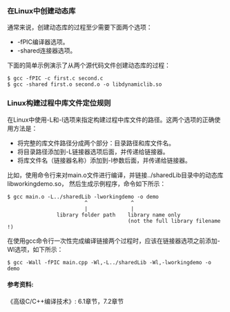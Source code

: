 ### 在Linux中创建动态库

通常来说，创建动态库的过程至少需要下面两个选项：
- -fPIC编译器选项。
- -shared连接器选项。

下面的简单示例演示了从两个源代码文件创建动态库的过程：
```shell
$ gcc -fPIC -c first.c second.c
$ gcc -shared first.o second.o -o libdynamiclib.so
```

### Linux构建过程中库文件定位规则

在Linux中使用-L和-l选项来指定构建过程中库文件的路径。这两个选项的正确使用方法是：
- 将完整的库文件路径分成两个部分：目录路径和库文件名。
- 将目录路径添加到-L链接器选项后面，并传递给链接器。
- 将库文件名（链接器名称）添加到-l参数后面，并传递给链接器。

比如，使用命令行来对main.o文件进行编译，并链接../sharedLib目录中的动态库libworkingdemo.so，
然后生成示例程序，命令如下所示：
```shell
$ gcc main.o -L../sharedLib -lworkingdemo -o demo
                         ^              ^
                         |              |
                library folder path    library name only
                                       (not the full library filename !)
```

在使用gcc命令行一次性完成编译链接两个过程时，应该在链接器选项之前添加-Wl选项，如下所示：
```shell
$ gcc -Wall -fPIC main.cpp -Wl,-L../sharedLib -Wl,-lworkingdemo -o demo
```

#### 参考资料:
《高级C/C++编译技术》: 6.1章节，7.2章节
